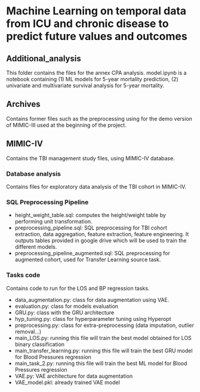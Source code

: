 # Machine Learning on temporal data from ICU and chronic disease to predict future values and outcomes


## **Additional_analysis**

This folder contains the files for the annex CPA analysis.  model.ipynb is a notebook containing (1) ML models for 5-year mortality prediction, (2) univariate and multivariate survival analysis for 5-year mortality.

## **Archives**

Contains former files such as the preprocessing using for the demo version of MIMIC-III used at the beginning of the project.

## **MIMIC-IV**
Contains the TBI management study files, using MIMIC-IV database.

### **Database analysis**
Contains files for exploratory data analysis of the TBI cohort in MIMIC-IV.

### **SQL Preprocessing Pipeline**

- height_weight_table.sql: computes the height/weight table by performing unit transformation.
- preprocessing_pipeline.sql: SQL preprocessing for TBI cohort extraction, data aggregation, feature extraction, feature engineering. It outputs tables provided in google drive which will be used to train the different models.
- preprocessing_pipeline_augmented.sql: SQL preprocessing for augmented cohort, used for Transfer Learning source task.

### **Tasks code**
Contains code to run for the LOS and BP regression tasks.

- data_augmentation.py: class for data augmentation using VAE.
- evaluation.py: class for models evaluation
- GRU.py: class with the GRU architecture
- hyp_tuning.py: class for hyperparameter tuning using Hyperopt
- preprocessing.py: class for extra-preprocessing (data imputation, outlier removal...)
- main_LOS.py: running this file will train the best model obtained for LOS binary classification
- main_transfer_learning.py: running this file will train the best GRU model for Blood Pressures regression 
- main_task_2.py: running this file will train the best ML model for Blood Pressures regression
- VAE.py: VAE architecture for data augmentation 
- VAE_model.pkl: already trained VAE model 

